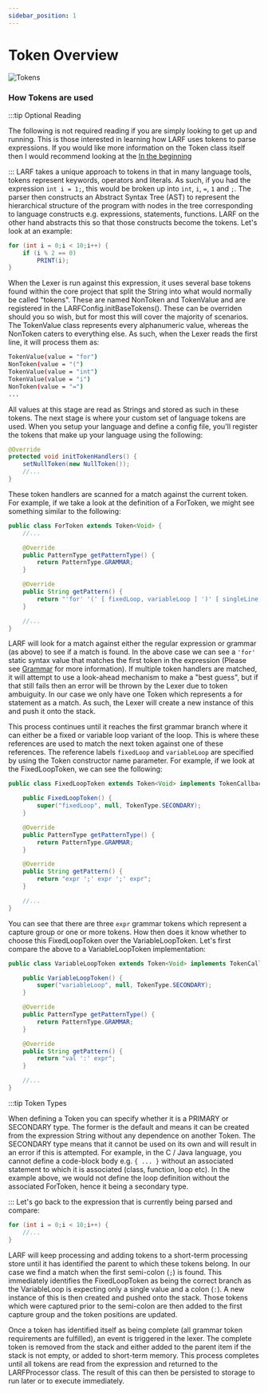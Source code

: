 ```yaml
---
sidebar_position: 1
---
```

# Token Overview
![Tokens](/img/tokens.jpg)
### How Tokens are used
:::tip Optional Reading

The following is not required reading if you are simply looking to get up and running. This is those interested in
learning how LARF uses tokens to parse expressions. If you would like more information on the Token class 
itself then I would recommend looking at the [In the beginning](tutorial/in-the-beginning.mdx#token-class)

:::
LARF takes a unique approach to tokens in that in many language tools, tokens represent keywords, operators and literals. 
As such, if you had the expression ``int i = 1;``, this would be broken up into ``int``, ``i``, ``=``, ``1`` and ``;``. 
The parser then constructs an Abstract Syntax Tree (AST) to represent the hierarchical structure of the program with 
nodes in the tree corresponding to language constructs e.g. expressions, statements, functions. LARF on the other hand 
abstracts this so that those constructs become the tokens. Let's look at an example: 
```java
for (int i = 0;i < 10;i++) { 
    if (i % 2 == 0) 
        PRINT(i);
}
```
When the Lexer is run against this expression, it uses several base tokens found within the core project that split the
String into what would normally be called "tokens". These are named NonToken and TokenValue and are registered in the
LARFConfig.initBaseTokens(). These can be overriden should you so wish, but for most this will cover the majority of
scenarios. The TokenValue class represents every alphanumeric value, whereas the NonToken caters to everything else.
As such, when the Lexer reads the first line, it will process them as:
```bash
TokenValue(value = "for")
NonToken(value = "(")
TokenValue(value = "int")
TokenValue(value = "i")
NonToken(value = "=")
...
```
All values at this stage are read as Strings and stored as such in these tokens. The next stage is where your custom 
set of language tokens are used. When you setup your language and define a config file, you'll register the tokens 
that make up your language using the following:
```java
@Override
protected void initTokenHandlers() {
    setNullToken(new NullToken());
    //...
}
```
These token handlers are scanned for a match against the current token. For example, if we take a look at the definition 
of a ForToken, we might see something similar to the following:
```java
public class ForToken extends Token<Void> {
    //...

    @Override
    public PatternType getPatternType() {
        return PatternType.GRAMMAR;
    }

    @Override
    public String getPattern() {
        return "'for' '(' [ fixedLoop, variableLoop ] ')' [ singleLine, multiLine ]";
    }

    //...
}
```
LARF will look for a match against either the regular expression or grammar (as above) to see if a match is found. In 
the above case we can see a ``'for'`` static syntax value that matches the first token in the expression (Please see [Grammar](./grammar) for more information). 
If multiple token handlers are matched, it will attempt to use a look-ahead mechanism to make a "best guess", but if 
that still fails then an error will be thrown by the Lexer due to token ambuiguity. In our case we only have one Token 
which represents a for statement as a match. As such, the Lexer will create a new instance of this and push it onto the
stack. 

This process continues until it reaches the first grammar branch where it can either be a fixed or variable loop
variant of the loop. This is where these references are used to match the next token against one of these references.
The reference labels ``fixedLoop`` and ``variableLoop`` are specified by using the Token constructor name parameter. For
example, if we look at the FixedLoopToken, we can see the following:
```java
public class FixedLoopToken extends Token<Void> implements TokenCallback {

    public FixedLoopToken() {
        super("fixedLoop", null, TokenType.SECONDARY);
    }

    @Override
    public PatternType getPatternType() {
        return PatternType.GRAMMAR;
    }

    @Override
    public String getPattern() {
        return "expr ';' expr ';' expr";
    }

    //...
}
```
You can see that there are three ``expr`` grammar tokens which represent a capture group or one or more tokens. How then
does it know whether to choose this FixedLoopToken over the VariableLoopToken. Let's first compare the above to a
VariableLoopToken implementation:
```java
public class VariableLoopToken extends Token<Void> implements TokenCallback {

    public VariableLoopToken() {
        super("variableLoop", null, TokenType.SECONDARY);
    }

    @Override
    public PatternType getPatternType() {
        return PatternType.GRAMMAR;
    }

    @Override
    public String getPattern() {
        return "val ':' expr";
    }

    //...
}
```
:::tip Token Types

When defining a Token you can specify whether it is a PRIMARY or SECONDARY type. The former is the default
and means it can be created from the expression String without any dependence on another Token. The SECONDARY type
means that it cannot be used on its own and will result in an error if this is attempted. For example, in the 
C / Java language, you cannot define a code-block body e.g. ``{ ... }`` without an associated statement to which
it is associated (class, function, loop etc). In the example above, we would not define the loop definition
without the associated ForToken, hence it being a secondary type.

:::
Let's go back to the expression that is currently being parsed and compare:
```java
for (int i = 0;i < 10;i++) {
    //...
}
```
LARF will keep processing and adding tokens to a short-term processing store until it has identified the parent to which
these tokens belong. In our case we find a match when the first semi-colon (``;``) is found. This immediately identifies
the FixedLoopToken as being the correct branch as the VariableLoop is expecting only a single value and a colon (``:``).
A new instance of this is then created and pushed onto the stack. Those tokens which were captured prior to the semi-colon
are then added to the first capture group and the token positions are updated. 

Once a token has identified itself as being complete (all grammar token requirements are fulfilled), an event is triggered
in the lexer. The complete token is removed from the stack and either added to the parent item if the stack is not empty, 
or added to short-term memory. This process completes until all tokens are read from the expression and returned to the
LARFProcessor class. The result of this can then be persisted to storage to run later or to execute immediately.
